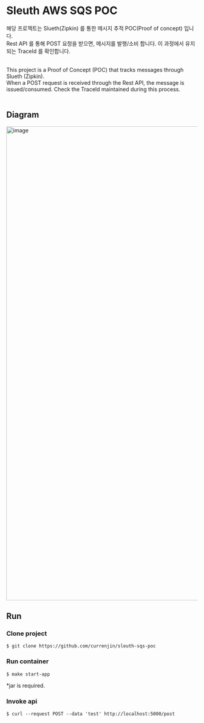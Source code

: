 # Sleuth AWS SQS POC

해당 프로젝트는 Slueth(Zipkin) 를 통한 메시지 추적 POC(Proof of concept) 입니다.<br>
Rest API 를 통해 POST 요청을 받으면, 메시지를 발행/소비 합니다. 이 과정에서 유지되는 TraceId 를 확인합니다.<br>
<br>

This project is a Proof of Concept (POC) that tracks messages through Slueth (Zipkin).<br>
When a POST request is received through the Rest API, the message is issued/consumed. Check the TraceId maintained during this process.<br>
<br>

## Diagram
<img width="1244" alt="image" src="https://user-images.githubusercontent.com/60500649/165676051-07aed263-8549-4e59-88da-730f4420f431.png">

## Run
### Clone project
```
$ git clone https://github.com/currenjin/sleuth-sqs-poc
```

### Run container
```
$ make start-app
```

*jar is required.

### Invoke api
```
$ curl --request POST --data 'test' http://localhost:5000/post
```
